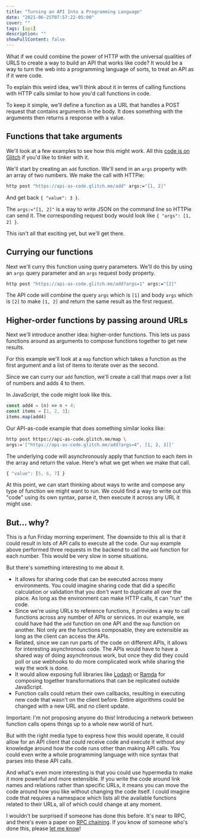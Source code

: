```yaml
---
title: "Turning an API Into a Programming Language"
date: "2021-06-25T07:57:22-05:00"
cover: ""
tags: [api]
description: ""
showFullContent: false
---
```


What if we could combine the power of HTTP with the universal qualities of URLS to create a way to build an API that works like code? It would be a way to turn the web into a programming language of sorts, to treat an API as if it were code.

To explain this weird idea, we'll think about it in terms of calling functions with HTTP calls similar to how you'd call functions in code.

To keep it simple, we'll define a function as a URL that handles a POST request that contains arguments in the body. It does something with the arguments then returns a response with a value.

## Functions that take arguments

We'll look at a few examples to see how this might work. All this [code is on Glitch](https://glitch.com/edit/#!/api-as-code) if you'd like to tinker with it.

We'll start by creating an `add` function. We'll send in an `args` property with an array of two numbers. We make the call with HTTPie:

```sh
http post "https://api-as-code.glitch.me/add" args:="[1, 2]"
```

And get back `{ "value": 3 }`.

The `args:="[1, 2]"` is a way to write JSON on the command line so HTTPie can send it. The corresponding request body would look like `{ "args": [1, 2] }`.

This isn't all that exciting yet, but we'll get there.

## Currying our functions

Next we'll curry this function using query parameters. We'll do this by using an `args` query parameter and an `args` request body property.

```sh
http post "https://api-as-code.glitch.me/add?args=1" args:="[2]"
```

The API code will combine the query `args` which is `[1]` and body `args` which is `[2]` to make `[1, 2]` and return the same result as the first request.

## Higher-order functions by passing around URLs

Next we'll introduce another idea: higher-order functions. This lets us pass functions around as arguments to compose functions together to get new results.

For this example we'll look at a `map` function which takes a function as the first argument and a list of items to iterate over as the second.

Since we can curry our `add` function, we'll create a call that maps over a list of numbers and adds 4 to them.

In JavaScript, the code might look like this.

```js
const add4 = (n) => n + 4;
const items = [1, 2, 3];
items.map(add4)
```

Our API-as-code example that does something similar looks like:

```sh
http post https://api-as-code.glitch.me/map \
args:='["https://api-as-code.glitch.me/add?args=4", [1, 2, 3]]'
```

The underlying code will asynchronously apply that function to each item in the array and return the value. Here's what we get when we make that call.

```js
{ "value": [5, 6, 7] }
```

At this point, we can start thinking about ways to write and compose any type of function we might want to run. We could find a way to write out this "code" using its own syntax, parse it, then execute it across any URL it might use.

## But... why?

This is a fun Friday morning experiment. The downside to this all is that it could result in lots of API calls to execute all the code. Our `map` example above performed three requests in the backend to call the `add` function for each number. This would be very slow in some situations.

But there's something interesting to me about it.

* It allows for sharing code that can be executed across many environments. You could imagine sharing code that did a specific calculation or validation that you don't want to duplicate all over the place. As long as the environment can make HTTP calls, it can "run" the code.
* Since we're using URLs to reference functions, it provides a way to call functions across any number of APIs or services. In our example, we could have had the `add` function on one API and the `map` function on another. Not only are the functions composable, they are extensible as long as the client can access the APIs.
* Related, since we can run parts of the code on different APIs, it allows for interesting asynchronous code. The APIs would have to have a shared way of doing asynchronous work, but once they did they could poll or use webhooks to do more complicated work while sharing the way the work is done.
* It would allow exposing full libraries like [Lodash](https://lodash.com/) or [Ramda](https://ramdajs.com/) for composing together transformations that can be replicated outside JavaScript.
* Function calls could return their own callbacks, resulting in executing new code that wasn't on the client before. Entire algorithms could be changed with a new URL and no client update.

Important: I'm not proposing anyone do this! Introducing a network between function calls opens things up to a whole new world of hurt.

But with the right media type to express how this would operate, it could allow for an API client that could receive code and execute it without any knowledge around how the code runs other than making API calls. You could even write a whole programming language with nice syntax that parses into these API calls.

And what's even more interesting is that you could use hypermedia to make it more powerful and more extensible. If you write the code around link names and relations rather than specific URLs, it means you can move the code around how you like without changing the code itself. I could imagine code that requires a namespace which lists all the available functions related to their URLs, all of which could change at any moment.

I wouldn't be surprised if someone has done this before. It's  near to RPC, and there's even a paper on [RPC chaining](https://www.microsoft.com/en-us/research/wp-content/uploads/2009/04/rpcchains-nsdi2009.pdf). If you know of someone who's done this, please [let me know](/contact/)!